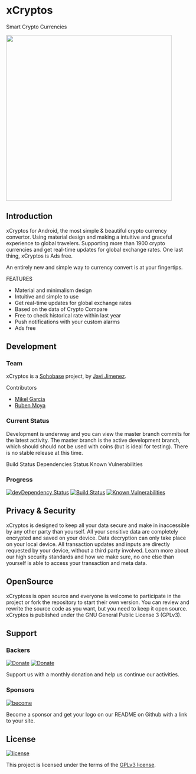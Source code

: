 # xCryptos
Smart Crypto Currencies

<img src='http://sohobase.co/assets/images/app-xcryptos.png' center width='448'>

## Introduction
xCryptos for Android, the most simple & beautiful crypto currency convertor. Using material design and making a intuitive and graceful experience to global travelers. Supporting more than 1900 crypto currencies and get real-time updates for global exchange rates. One last thing, xCryptos is Ads free.

An entirely new and simple way to currency convert is at your fingertips.

FEATURES
- Material and minimalism design
- Intuitive and simple to use
- Get real-time updates for global exchange rates
- Based on the data of Crypto Compare
- Free to check historical rate within last year
- Push notifications with your custom alarms
- Ads free


## Development

### Team
xCryptos is a [Sohobase](http://sohobase.co) project, by [Javi Jimenez](https://github.com/soyjavi).

Contributors
  - [Mikel Garcia](https://github.com/soyjavi)
  - [Ruben Moya](https://github.com/soyjavi)

### Current Status
Development is underway and you can view the master branch commits for the latest activity. The master branch is the active development branch, which should should not be used with coins (but is ideal for testing). There is no stable release at this time.

Build Status Dependencies Status Known Vulnerabilities

### Progress
[![devDependency Status](https://img.shields.io/david/sohobase/xcryptos.svg?style=flat-square)](https://david-dm.org/sohobase/xcryptos#info=dependencies)
[![Build Status](https://travis-ci.org/sohobase/xCryptos.svg?branch=master&style=flat-square)](https://travis-ci.org/sohobase/xCryptos)
[![Known Vulnerabilities](https://snyk.io/test/github/sohobase/xcryptos/badge.svg?style=flat-square)](https://snyk.io/test/sohobase/xcryptos)


## Privacy & Security
xCryptos is designed to keep all your data secure and make in inaccessible by any other party than yourself. All your sensitive data are completely encrypted and saved on your device. Data decryption can only take place on your local device. All transaction updates and inputs are directly requested by your device, without a third party involved. Learn more about our high security standards and how we make sure, no one else than yourself is able to access your transaction and meta data.


## OpenSource
xCryptoss is open source and everyone is welcome to participate in the project or fork the repository to start their own version. You can review and rewrite the source code as you want, but you need to keep it open source. xCryptos is published under the GNU General Public License 3 (GPLv3).


## Support

### Backers
[![Donate](https://img.shields.io/badge/donate-₿-yellow.svg?style=for-the-badge)](https://chart.googleapis.com/chart?chs=320x320&cht=qr&chl=bitcoin:19hdnHUYwTSCffNKazV379r9HrwNwEfeeA?amount=0.001) [![Donate](https://img.shields.io/badge/donate-Ł-lightgrey.svg?style=for-the-badge)]()

Support us with a monthly donation and help us continue our activities.

### Sponsors
[![become](https://img.shields.io/badge/become-sponsor-brightgreen.svg?style=for-the-badge)](https://chart.googleapis.com/chart?chs=320x320&cht=qr&chl=bitcoin:19hdnHUYwTSCffNKazV379r9HrwNwEfeeA?amount=0.01)

Become a sponsor and get your logo on our README on Github with a link to your site.


## License
[![license](https://img.shields.io/badge/license-GPLv3-blue.svg?style=for-the-badge)](http://www.opensource.org/licenses/GPL-3.0)

This project is licensed under the terms of the [GPLv3 license](http://www.opensource.org/licenses/GPL-3.0).
